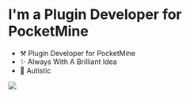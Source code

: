 # I'm a Plugin Developer for PocketMine

* ⚒️ Plugin Developer for PocketMine
* ✨ Always With A Brilliant Idea
* 💙 Autistic

<a href="https://twitter.com/frpitu" target="_blank"><img src="https://img.shields.io/badge/Twitter-1DA1F2?style=for-the-badge&logo=twitter&logoColor=white" target="_blank"></a>


